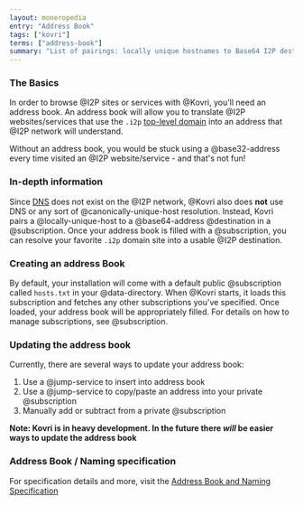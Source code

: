 ```yaml
---
layout: moneropedia
entry: "Address Book"
tags: ["kovri"]
terms: ["address-book"]
summary: "List of pairings: locally unique hostnames to Base64 I2P destinations"
---
```


### The Basics

In order to browse @I2P sites or services with @Kovri, you'll need an address book. An address book will allow you to translate @I2P websites/services that use the `.i2p` [top-level domain](https://en.wikipedia.org/wiki/Top_level_domain) into an address that @I2P network will understand.

Without an address book, you would be stuck using a @base32-address every time visited an @I2P website/service - and that's not fun!

### In-depth information

Since [DNS](https://en.wikipedia.org/wiki/DNS) does not exist on the @I2P network, @Kovri also does **not** use DNS or any sort of @canonically-unique-host resolution. Instead, Kovri pairs a @locally-unique-host to a @base64-address @destination in a @subscription. Once your address book is filled with a @subscription, you can resolve your favorite `.i2p` domain site into a usable @I2P destination.

### Creating an address Book

By default, your installation will come with a default public @subscription called `hosts.txt` in your @data-directory. When @Kovri starts, it loads this subscription and fetches any other subscriptions you've specified. Once loaded, your address book will be appropriately filled. For details on how to manage subscriptions, see @subscription.

### Updating the address book

Currently, there are several ways to update your address book:

1. Use a @jump-service to insert into address book
2. Use a @jump-service to copy/paste an address into your private @subscription
3. Manually add or subtract from a private @subscription

**Note: Kovri is in heavy development. In the future there *will* be easier ways to update the address book**

### Address Book / Naming specification

For specification details and more, visit the [Address Book and Naming Specification](https://geti2p.net/en/docs/naming)
